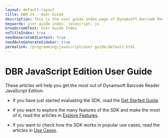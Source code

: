 ```yaml
---
layout: default-layout
title: DBR JS - User Guide 
description: This is the user guide index page of Dynamsoft Barcode Reader JavaScript SDK.
keywords: user guide index, javascript, js
breadcrumbText: User Guide Index
noTitleIndex: true
needGenerateH3Content: true
needAutoGenerateSidebar: true
permalink: /programming/javascript/user-guide/default.html
---
```


# DBR JavaScript Edition User Guide

These articles will help you get the most out of Dynamsoft Barcode Reader JavaScript Edition.

* If you have just started evaluating the SDK, read the [Get Started Guide](index.md).

* If you want to explore the many features of the SDK and make the most of it, read the articles in [Explore Features](explore-features/index.md).

* If you want to check how the SDK works in popular use cases, read the articles in [Use Cases](use-cases/index.md).

<!--
* If you have successfully integrated the SDK in your application but would like to get the best performance possible, read how to do this in [Optimize Performance](optimize-performance.md).

* Finally, you can read the topics in [Debug](debug.md) to find solutions to issues related to using the SDK in your application.
-->
